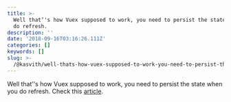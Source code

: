 ```yaml
---
title: >-
  Well that’'s how Vuex supposed to work, you need to persist the state when you
  do refresh.
description: ''
date: '2018-09-16T03:16:26.111Z'
categories: []
keywords: []
slug: >-
  /@kasvith/well-thats-how-vuex-supposed-to-work-you-need-to-persist-the-state-when-you-do-fd9031345b09
---
```


Well that’'s how Vuex supposed to work, you need to persist the state when you do refresh. Check this [article](https://alligator.io/vuejs/vuex-persist-state/).
